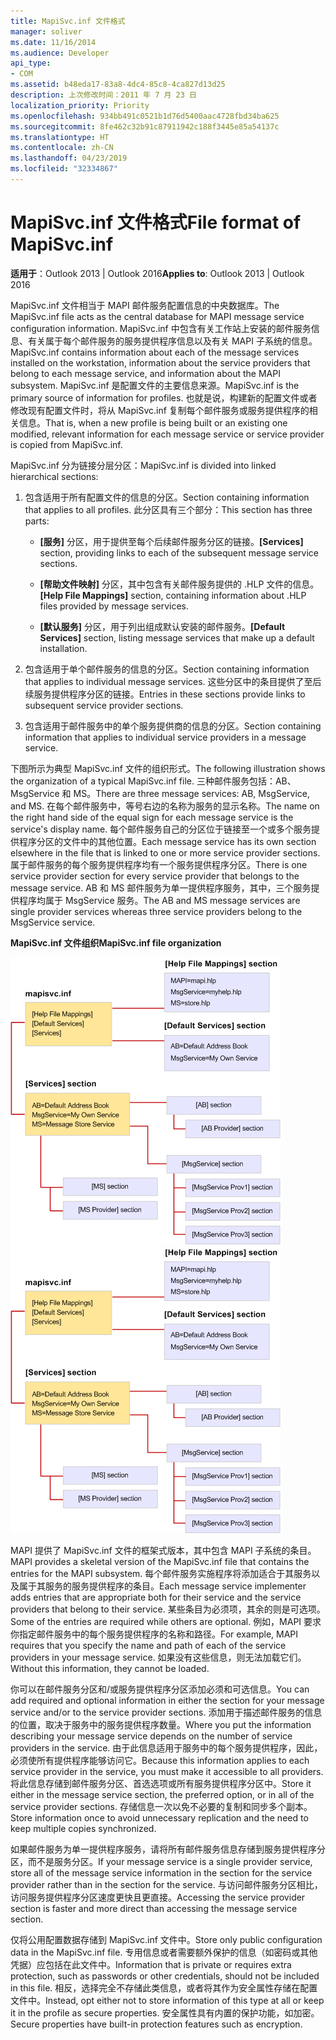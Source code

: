 ```yaml
---
title: MapiSvc.inf 文件格式
manager: soliver
ms.date: 11/16/2014
ms.audience: Developer
api_type:
- COM
ms.assetid: b48eda17-83a8-4dc4-85c8-4ca827d13d25
description: 上次修改时间：2011 年 7 月 23 日
localization_priority: Priority
ms.openlocfilehash: 934bb491c0521b1d76d5400aac4728fbd34ba625
ms.sourcegitcommit: 8fe462c32b91c87911942c188f3445e85a54137c
ms.translationtype: HT
ms.contentlocale: zh-CN
ms.lasthandoff: 04/23/2019
ms.locfileid: "32334867"
---
```

# <a name="file-format-of-mapisvcinf"></a><span data-ttu-id="5bb59-103">MapiSvc.inf 文件格式</span><span class="sxs-lookup"><span data-stu-id="5bb59-103">File format of MapiSvc.inf</span></span>

<span data-ttu-id="5bb59-104">**适用于**：Outlook 2013 | Outlook 2016</span><span class="sxs-lookup"><span data-stu-id="5bb59-104">**Applies to**: Outlook 2013 | Outlook 2016</span></span> 
  
<span data-ttu-id="5bb59-105">MapiSvc.inf 文件相当于 MAPI 邮件服务配置信息的中央数据库。</span><span class="sxs-lookup"><span data-stu-id="5bb59-105">The MapiSvc.inf file acts as the central database for MAPI message service configuration information.</span></span> <span data-ttu-id="5bb59-106">MapiSvc.inf 中包含有关工作站上安装的邮件服务信息、有关属于每个邮件服务的服务提供程序信息以及有关 MAPI 子系统的信息。</span><span class="sxs-lookup"><span data-stu-id="5bb59-106">MapiSvc.inf contains information about each of the message services installed on the workstation, information about the service providers that belong to each message service, and information about the MAPI subsystem.</span></span> <span data-ttu-id="5bb59-107">MapiSvc.inf 是配置文件的主要信息来源。</span><span class="sxs-lookup"><span data-stu-id="5bb59-107">MapiSvc.inf is the primary source of information for profiles.</span></span> <span data-ttu-id="5bb59-108">也就是说，构建新的配置文件或者修改现有配置文件时，将从 MapiSvc.inf 复制每个邮件服务或服务提供程序的相关信息。</span><span class="sxs-lookup"><span data-stu-id="5bb59-108">That is, when a new profile is being built or an existing one modified, relevant information for each message service or service provider is copied from MapiSvc.inf.</span></span> 
  
<span data-ttu-id="5bb59-109">MapiSvc.inf 分为链接分层分区：</span><span class="sxs-lookup"><span data-stu-id="5bb59-109">MapiSvc.inf is divided into linked hierarchical sections:</span></span>
  
1. <span data-ttu-id="5bb59-110">包含适用于所有配置文件的信息的分区。</span><span class="sxs-lookup"><span data-stu-id="5bb59-110">Section containing information that applies to all profiles.</span></span> <span data-ttu-id="5bb59-111">此分区具有三个部分：</span><span class="sxs-lookup"><span data-stu-id="5bb59-111">This section has three parts:</span></span>
    
   - <span data-ttu-id="5bb59-112">**[服务]** 分区，用于提供至每个后续邮件服务分区的链接。</span><span class="sxs-lookup"><span data-stu-id="5bb59-112">**[Services]** section, providing links to each of the subsequent message service sections.</span></span> 
    
   - <span data-ttu-id="5bb59-113">**[帮助文件映射]** 分区，其中包含有关邮件服务提供的 .HLP 文件的信息。</span><span class="sxs-lookup"><span data-stu-id="5bb59-113">**[Help File Mappings]** section, containing information about .HLP files provided by message services.</span></span> 
    
   - <span data-ttu-id="5bb59-114">**[默认服务]** 分区，用于列出组成默认安装的邮件服务。</span><span class="sxs-lookup"><span data-stu-id="5bb59-114">**[Default Services]** section, listing message services that make up a default installation.</span></span> 
    
2. <span data-ttu-id="5bb59-115">包含适用于单个邮件服务的信息的分区。</span><span class="sxs-lookup"><span data-stu-id="5bb59-115">Section containing information that applies to individual message services.</span></span> <span data-ttu-id="5bb59-116">这些分区中的条目提供了至后续服务提供程序分区的链接。</span><span class="sxs-lookup"><span data-stu-id="5bb59-116">Entries in these sections provide links to subsequent service provider sections.</span></span>
    
3. <span data-ttu-id="5bb59-117">包含适用于邮件服务中的单个服务提供商的信息的分区。</span><span class="sxs-lookup"><span data-stu-id="5bb59-117">Section containing information that applies to individual service providers in a message service.</span></span>
    
<span data-ttu-id="5bb59-118">下图所示为典型 MapiSvc.inf 文件的组织形式。</span><span class="sxs-lookup"><span data-stu-id="5bb59-118">The following illustration shows the organization of a typical MapiSvc.inf file.</span></span> <span data-ttu-id="5bb59-119">三种邮件服务包括：AB、MsgService 和 MS。</span><span class="sxs-lookup"><span data-stu-id="5bb59-119">There are three message services: AB, MsgService, and MS.</span></span> <span data-ttu-id="5bb59-120">在每个邮件服务中，等号右边的名称为服务的显示名称。</span><span class="sxs-lookup"><span data-stu-id="5bb59-120">The name on the right hand side of the equal sign for each message service is the service's display name.</span></span> <span data-ttu-id="5bb59-121">每个邮件服务自己的分区位于链接至一个或多个服务提供程序分区的文件中的其他位置。</span><span class="sxs-lookup"><span data-stu-id="5bb59-121">Each message service has its own section elsewhere in the file that is linked to one or more service provider sections.</span></span> <span data-ttu-id="5bb59-122">属于邮件服务的每个服务提供程序均有一个服务提供程序分区。</span><span class="sxs-lookup"><span data-stu-id="5bb59-122">There is one service provider section for every service provider that belongs to the message service.</span></span> <span data-ttu-id="5bb59-123">AB 和 MS 邮件服务为单一提供程序服务，其中，三个服务提供程序均属于 MsgService 服务。</span><span class="sxs-lookup"><span data-stu-id="5bb59-123">The AB and MS message services are single provider services whereas three service providers belong to the MsgService service.</span></span>
  
<span data-ttu-id="5bb59-124">**MapiSvc.inf 文件组织**</span><span class="sxs-lookup"><span data-stu-id="5bb59-124">**MapiSvc.inf file organization**</span></span>
  
<span data-ttu-id="5bb59-125">![MapiSvc.inf 文件组织](media/amapi_30.gif "MapiSvc.inf 文件组织")</span><span class="sxs-lookup"><span data-stu-id="5bb59-125">![MapiSvc.inf file organization](media/amapi_30.gif "MapiSvc.inf file organization")</span></span>
  
<span data-ttu-id="5bb59-126">MAPI 提供了 MapiSvc.inf 文件的框架式版本，其中包含 MAPI 子系统的条目。</span><span class="sxs-lookup"><span data-stu-id="5bb59-126">MAPI provides a skeletal version of the MapiSvc.inf file that contains the entries for the MAPI subsystem.</span></span> <span data-ttu-id="5bb59-127">每个邮件服务实施程序将添加适合于其服务以及属于其服务的服务提供程序的条目。</span><span class="sxs-lookup"><span data-stu-id="5bb59-127">Each message service implementer adds entries that are appropriate both for their service and the service providers that belong to their service.</span></span> <span data-ttu-id="5bb59-128">某些条目为必须项，其余的则是可选项。</span><span class="sxs-lookup"><span data-stu-id="5bb59-128">Some of the entries are required while others are optional.</span></span> <span data-ttu-id="5bb59-129">例如，MAPI 要求你指定邮件服务中的每个服务提供程序的名称和路径。</span><span class="sxs-lookup"><span data-stu-id="5bb59-129">For example, MAPI requires that you specify the name and path of each of the service providers in your message service.</span></span> <span data-ttu-id="5bb59-130">如果没有这些信息，则无法加载它们。</span><span class="sxs-lookup"><span data-stu-id="5bb59-130">Without this information, they cannot be loaded.</span></span>
  
<span data-ttu-id="5bb59-131">你可以在邮件服务分区和/或服务提供程序分区添加必须和可选信息。</span><span class="sxs-lookup"><span data-stu-id="5bb59-131">You can add required and optional information in either the section for your message service and/or to the service provider sections.</span></span> <span data-ttu-id="5bb59-132">添加用于描述邮件服务的信息的位置，取决于服务中的服务提供程序数量。</span><span class="sxs-lookup"><span data-stu-id="5bb59-132">Where you put the information describing your message service depends on the number of service providers in the service.</span></span> <span data-ttu-id="5bb59-133">由于此信息适用于服务中的每个服务提供程序，因此，必须使所有提供程序能够访问它。</span><span class="sxs-lookup"><span data-stu-id="5bb59-133">Because this information applies to each service provider in the service, you must make it accessible to all providers.</span></span> <span data-ttu-id="5bb59-134">将此信息存储到邮件服务分区、首选选项或所有服务提供程序分区中。</span><span class="sxs-lookup"><span data-stu-id="5bb59-134">Store it either in the message service section, the preferred option, or in all of the service provider sections.</span></span> <span data-ttu-id="5bb59-135">存储信息一次以免不必要的复制和同步多个副本。</span><span class="sxs-lookup"><span data-stu-id="5bb59-135">Store information once to avoid unnecessary replication and the need to keep multiple copies synchronized.</span></span>
  
<span data-ttu-id="5bb59-136">如果邮件服务为单一提供程序服务，请将所有邮件服务信息存储到服务提供程序分区，而不是服务分区。</span><span class="sxs-lookup"><span data-stu-id="5bb59-136">If your message service is a single provider service, store all of the message service information in the section for the service provider rather than in the section for the service.</span></span> <span data-ttu-id="5bb59-137">与访问邮件服务分区相比，访问服务提供程序分区速度更快且更直接。</span><span class="sxs-lookup"><span data-stu-id="5bb59-137">Accessing the service provider section is faster and more direct than accessing the message service section.</span></span> 
  
<span data-ttu-id="5bb59-138">仅将公用配置数据存储到 MapiSvc.inf 文件中。</span><span class="sxs-lookup"><span data-stu-id="5bb59-138">Store only public configuration data in the MapiSvc.inf file.</span></span> <span data-ttu-id="5bb59-139">专用信息或者需要额外保护的信息（如密码或其他凭据）应包括在此文件中。</span><span class="sxs-lookup"><span data-stu-id="5bb59-139">Information that is private or requires extra protection, such as passwords or other credentials, should not be included in this file.</span></span> <span data-ttu-id="5bb59-140">相反，选择完全不存储此类信息，或者将其作为安全属性存储在配置文件中。</span><span class="sxs-lookup"><span data-stu-id="5bb59-140">Instead, opt either not to store information of this type at all or keep it in the profile as secure properties.</span></span> <span data-ttu-id="5bb59-141">安全属性具有内置的保护功能，如加密。</span><span class="sxs-lookup"><span data-stu-id="5bb59-141">Secure properties have built-in protection features such as encryption.</span></span>
  

